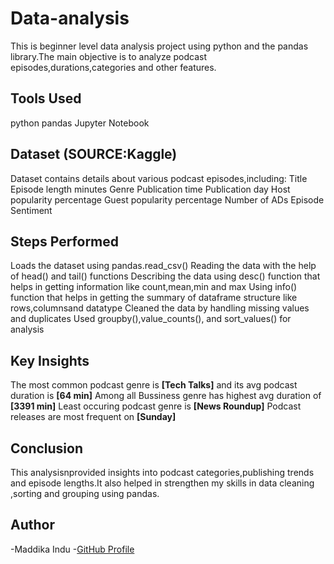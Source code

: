 # Data-analysis
This is beginner level data analysis project using python and the pandas library.The main objective is to analyze podcast episodes,durations,categories and other features.
## Tools Used
python
pandas
Jupyter Notebook
## Dataset (SOURCE:Kaggle)
Dataset contains details about various podcast episodes,including:
Title
Episode length minutes
Genre
Publication time
Publication day
Host popularity percentage
Guest popularity percentage
Number of ADs
Episode Sentiment
## Steps Performed
Loads the dataset using pandas.read_csv()
Reading the data with the help of head() and tail() functions
Describing the data using desc() function that helps in getting information like count,mean,min and max
Using info() function that helps in getting the summary of dataframe structure like rows,columnsand datatype
Cleaned the data  by handling  missing  values and duplicates
Used groupby(),value_counts(), and sort_values() for analysis
## Key Insights
The most common podcast genre is **[Tech Talks]**  and its avg podcast duration is **[64 min]**
Among all Bussiness genre has highest avg duration of **[3391 min]**
Least occuring podcast genre is **[News Roundup]**
Podcast releases are most frequent on **[Sunday]**
## Conclusion
This analysisnprovided insights into podcast categories,publishing trends and episode lengths.It also helped in strengthen my skills in data cleaning ,sorting and grouping using pandas.
## Author 
-Maddika Indu
-[GitHub Profile](https://github.com/Maddikaindu)

